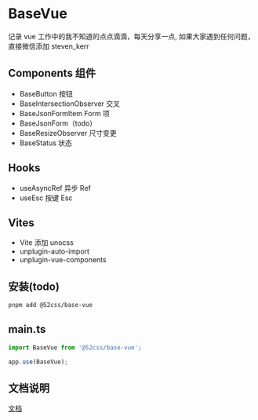 # BaseVue

记录 vue 工作中的我不知道的点点滴滴，每天分享一点, 如果大家遇到任何问题，直接微信添加 steven_kerr

## Components 组件

- BaseButton 按钮
- BaseIntersectionObserver 交叉
- BaseJsonFormItem Form 项
- BaseJsonForm（todo）
- BaseResizeObserver 尺寸变更
- BaseStatus 状态

## Hooks

- useAsyncRef 异步 Ref
- useEsc 按键 Esc

## Vites

- Vite 添加 unocss
- unplugin-auto-import
- unplugin-vue-components

## 安装(todo)

```sh
pnpm add @52css/base-vue
```

## main.ts

```ts
import BaseVue from '@52css/base-vue';

app.use(BaseVue);
```

## 文档说明

[文档](https://52css.github.io/base-vue/)
